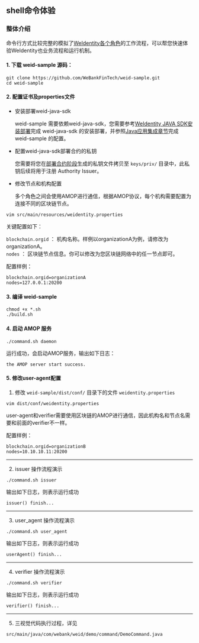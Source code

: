 ## shell命令体验

### 整体介绍

命令行方式比较完整的模拟了[WeIdentity各个角色](https://weidentity.readthedocs.io/zh_CN/latest/docs/weidentity-spec.html#id9)的工作流程，可以帮您快速体验WeIdentity也业务流程和运行机制。

#### 1. 下载 weid-sample 源码：

```shell
git clone https://github.com/WeBankFinTech/weid-sample.git
cd weid-sample
```

#### 2. 配置证书及properties文件

* 安装部署weid-java-sdk

     weid-sample 需要依赖weid-java-sdk，您需要参考[WeIdentity JAVA SDK安装部署](https://weidentity.readthedocs.io/zh_CN/latest/docs/weidentity-installation.html)完成 weid-java-sdk 的安装部署，并参照[Java应用集成章节](https://weidentity.readthedocs.io/zh_CN/latest/docs/weidentity-build-with-deploy.html#weid-java-sdk)完成 weid-sample 的配置。


* 配置weid-java-sdk部署合约的私钥

     您需要将您在[部署合约阶段](https://weidentity.readthedocs.io/zh_CN/latest/docs/weidentity-build-with-deploy.html#id7)生成的私钥文件拷贝至 `keys/priv/` 目录中，此私钥后续将用于注册 Authority Issuer。


* 修改节点和机构配置

     多个角色之间会使用AMOP进行通信，根据AMOP协议，每个机构需要配置为连接不同的区块链节点。

```shell
vim src/main/resources/weidentity.properties
```

关键配置如下：

`blockchain.orgid` ： 机构名称。样例以organizationA为例，请修改为organizationA。   
`nodes` ： 区块链节点信息。你可以修改为您区块链网络中的任一节点即可。   

配置样例：
```properties
blockchain.orgid=organizationA
nodes=127.0.0.1:20200 
```

#### 3. 编译 weid-sample

```shell
chmod +x *.sh
./build.sh
```

#### 4. 启动 AMOP 服务

```shell
./command.sh daemon
```

运行成功，会启动AMOP服务，输出如下日志：

```text
the AMOP server start success.
```

#### 5. 修改user-agent配置

1. 修改 `weid-sample/dist/conf/` 目录下的文件 `weidentity.properties`


```shell
vim dist/conf/weidentity.properties
```

user-agent和verifier需要使用区块链的AMOP进行通信，因此机构名和节点名需要和前面的verifier不一样。

配置样例：

```properties
blockchain.orgid=organizationB
nodes=10.10.10.11:20200  
```

---

2. issuer 操作流程演示

```shell
./command.sh issuer
```

输出如下日志，则表示运行成功

```text
issuer() finish...
```

---


3. user_agent 操作流程演示

```shell
./command.sh user_agent
```

输出如下日志，则表示运行成功

```text
userAgent() finish...
```


---


4. verifier 操作流程演示

```shell
./command.sh verifier
```

输出如下日志，则表示运行成功

```text
verifier() finish...
```


---


5. 三视觉代码执行过程，详见

```text
src/main/java/com/webank/weid/demo/command/DemoCommand.java
```
